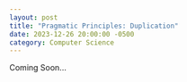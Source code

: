 ```yaml
---
layout: post
title: "Pragmatic Principles: Duplication"
date: 2023-12-26 20:00:00 -0500
category: Computer Science
---
```


Coming Soon...
